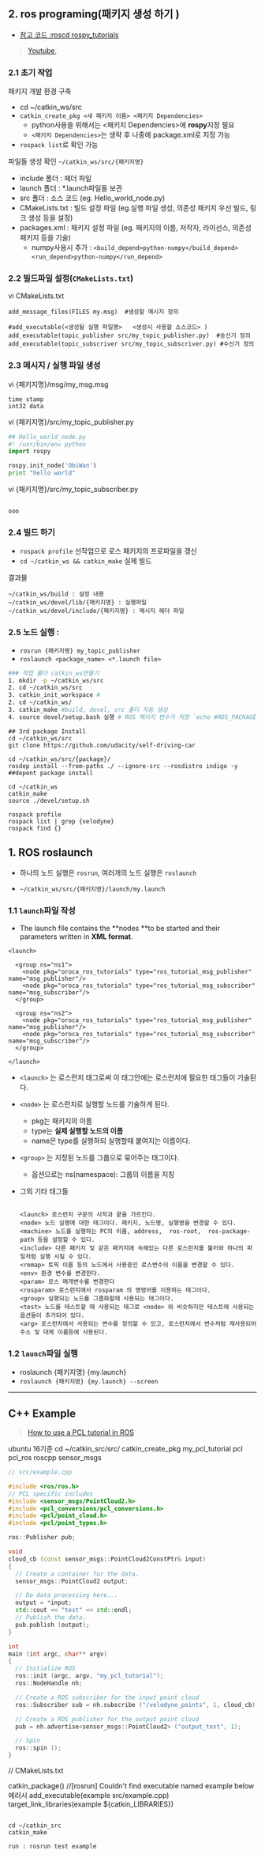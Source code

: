 ## 2. ros programing(패키지 생성 하기 )

- [참고 코드 :roscd rospy_tutorials](http://wiki.ros.org/rospy_tutorials)

> [Youtube](https://www.youtube.com/watch?v=-GZP81bTuO8), 

### 2.1 초기 작업 

패키지 개발 환경 구축 
- cd ~/catkin_ws/src
- `catkin_create_pkg <새 패키지 이름> <패키지 Dependencies>`
  - python사용을 위해서는 <패키지 Dependencies>에 **rospy**지정 필요 
  - `<패키지 Dependencies>`는 생략 후 나중에 package.xml로 지정 가능 
- `rospack list`로 확인 가능 



파일들 생성 확인 `~/catkin_ws/src/{패키지명}` 
- include 폴더 : 헤더 파일
- launch 폴더 : *.launch파일들 보관 
- src 폴더 : 소스 코드 (eg. Hello_world_node.py)
- CMakeLists.txt : 빌드 설정 파일 (eg.실행 파일 생성, 의존성 패키지 우선 빌드, 링크 생성 등을 설정)
- packages.xml :  패키지 설정 파일 (eg. 패키지의 이름, 저작자, 라이선스, 의존성 패키지 등을 기술)
  - numpy사용시 추가 : `<build_depend>python-numpy</build_depend>` `<run_depend>python-numpy</run_depend>`

### 2.2 빌드파일 설정(`CMakeLists.txt`) 

vi CMakeLists.txt

```
add_message_files(FILES my.msg)  #생성할 메시지 정의

#add_executable(<생성될 실행 파일명>   <생성시 사용할 소스코드> )
add_executable(topic_publisher src/my_topic_publisher.py)  #송신기 정의
add_executable(topic_subscriver src/my_topic_subscriver.py) #수신기 정의
```

### 2.3 메시지 / 실행 파일 생성

vi {패키지명}/msg/my_msg.msg
```
time stamp
int32 data
```

vi {패키지명}/src/my_topic_publisher.py
```python
## Hello_world_node.py
#! /usr/bin/env python
import rospy

rospy.init_node('ObiWan')
print "hello world"
```

vi {패키지명}/src/my_topic_subscriber.py
```

ooo
```




### 2.4 빌드 하기 

- `rospack profile` 선작업으로 로스 패키지의 프로파일을 갱신
- `cd ~/catkin_ws && catkin_make` 실제 빌드 

결과물 
```
~/catkin_ws/build : 설정 내용
~/catkin_ws/devel/lib/{패키지명} : 실행파일
~/catkin_ws/devel/include/{패키지명} : 메시지 헤더 파일
```
    
### 2.5 노드 실행 : 
 - `rosrun {패키지명} my_topic_publisher `
 - `roslaunch <package_name> <*.launch file>`   


    


```bash 
### 작업 폴더 catkin_ws만들기
1. mkdir -p ~/catkin_ws/src
2. cd ~/catkin_ws/src
3. catkin_init_workspace # 
2. cd ~/catkin_ws/
3. catkin_make #build, devel, src 폴더 자동 생성 
4. source devel/setup.bash 실행 # ROS 팩키지 변수가 저장 `echo #ROS_PACKAGE_PATH`

```

```
## 3rd package Install
cd ~/catkin_ws/src
git clone https://github.com/udacity/self-driving-car

cd ~/catkin_ws/src/{package}/
rosdep install --from-paths ./ --ignore-src --rosdistro indigo -y  ##depent package install

cd ~/catkin_ws
catkin_make
source ./devel/setup.sh

rospack profile
rospack list | grep {velodyne}
rospack find {}

```



## 1. ROS roslaunch 

- 하나의 노드 실행은 `rosrun`, 여러개의 노드 실행은 `roslaunch`

- `~/catkin_ws/src/{패키지명}/launch/my.launch`

### 1.1 `launch`파일 작성 

- The launch file contains the **nodes **to be started and their parameters written in **XML format**.

```
<launch>

  <group ns="ns1">
    <node pkg="oroca_ros_tutorials" type="ros_tutorial_msg_publisher"   name="msg_publisher"/>
    <node pkg="oroca_ros_tutorials" type="ros_tutorial_msg_subscriber"  name="msg_subscriber"/>
  </group>

  <group ns="ns2">
    <node pkg="oroca_ros_tutorials" type="ros_tutorial_msg_publisher"  name="msg_publisher"/>
    <node pkg="oroca_ros_tutorials" type="ros_tutorial_msg_subscriber"  name="msg_subscriber"/>
  </group>

</launch>
```  
- `<launch>` 는 로스런치 태그로써 이 태그안에는 로스런치에 필요한 태그들이 기술된다.

- `<node>` 는 로스런치로 실행할 노드를 기술하게 된다. 
  - pkg는 패키지의 이름
  - type는 **실제 실행할 노드의 이름**
  - name은 type를 실행하되 실행할때 붙여지는 이름이다.  

- `<group>` 는 지정된 노드를 그룹으로 묶어주는 태그이다. 
  - 옵션으로는 ns(namespace): 그룹의 이름을 지칭
  
  
- 그외 기타 태그들 
  
  ```
  
  <launch> 로스런치 구문의 시작과 끝을 가르킨다.
  <node> 노드 실행에 대한 태그이다. 패키지, 노드명, 실행명을 변경할 수 있다.
  <machine> 노드를 실행하는 PC의 이름, address,  ros-root,  ros-package-path 등을 설정할 수 있다.
  <include> 다른 패키지 및 같은 패키지에 속해있는 다른 로스런치를 불러와 하나의 파일처럼 실행 시킬 수 있다.
  <remap> 토픽 이름 등의 노드에서 사용중인 로스변수의 이름을 변경할 수 있다. 
  <env> 환경 변수를 변경한다.
  <param> 로스 매개변수를 변경한다
  <rosparam> 로스런치에서 rosparam 의 명령어를 이용하는 태그이다.
  <group> 실행되는 노드를 그룹화할때 사용되는 태그이다.
  <test> 노드를 테스트할 때 사용되는 태그로 <node> 와 비슷하지만 테스트에 사용되는 옵션들이 추가되어 있다.
  <arg> 로스런치에서 사용되는 변수를 정의할 수 있고, 로스런치에서 변수처럼 재사용되어 주소 및 대체 이름등에 사용된다.
  ```


### 1.2 `launch`파일 실행 

- roslaunch {패키지명} {my.launch}
- `roslaunch {패키지명} {my.launch} --screen `


---

## C++ Example    

> [How to use a PCL tutorial in ROS](http://wiki.ros.org/cn/pcl/Tutorials)


ubuntu 16기준 
cd ~/catkin_src/src/
catkin_create_pkg my_pcl_tutorial pcl pcl_ros roscpp sensor_msgs

```cpp
// src/example.cpp

#include <ros/ros.h>
// PCL specific includes
#include <sensor_msgs/PointCloud2.h>
#include <pcl_conversions/pcl_conversions.h>
#include <pcl/point_cloud.h>
#include <pcl/point_types.h>

ros::Publisher pub;

void 
cloud_cb (const sensor_msgs::PointCloud2ConstPtr& input)
{
  // Create a container for the data.
  sensor_msgs::PointCloud2 output;

  // Do data processing here...
  output = *input;
  std::cout << "test" << std::endl;
  // Publish the data.
  pub.publish (output);
}

int
main (int argc, char** argv)
{
  // Initialize ROS
  ros::init (argc, argv, "my_pcl_tutorial");
  ros::NodeHandle nh;

  // Create a ROS subscriber for the input point cloud
  ros::Subscriber sub = nh.subscribe ("/velodyne_points", 1, cloud_cb);

  // Create a ROS publisher for the output point cloud
  pub = nh.advertise<sensor_msgs::PointCloud2> ("output_test", 1);

  // Spin
  ros::spin ();
}

```
// CMakeLists.txt

catkin_package() //[rosrun] Couldn't find executable named example below에러시 
add_executable(example src/example.cpp) 
target_link_libraries(example ${catkin_LIBRARIES})
```

cd ~/catkin_src
catkin_make

run : rosrun test example






